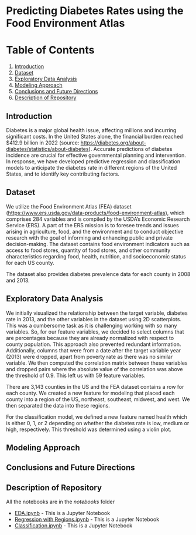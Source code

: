 # Predicting Diabetes Rates using the Food Environment Atlas

# Table of Contents
1. [Introduction](#Introduction)
2. [Dataset](#Dataset)
3. [Exploratory Data Analysis](#Exploratory-Data-Analysis)
4. [Modeling Approach](#Modeling-Approach)
5. [Conclusions and Future Directions](#Conclusions-and-Future-Directions)
6. [Description of Repository](#Description-of-Repository)

## Introduction

Diabetes is a major global health issue, affecting millions and incurring significant costs. In the United States alone, the financial burden reached $412.9 billion in 2022 (source: https://diabetes.org/about-diabetes/statistics/about-diabetes). Accurate predictions of diabetes incidence are crucial for effective governmental planning and intervention. In response, we have developed predictive regression and classification models to anticipate the diabetes rate in different regions of the United States, and to identify key contributing factors. 

## Dataset

We utilize the Food Environment Atlas (FEA) dataset (https://www.ers.usda.gov/data-products/food-environment-atlas),  which comprises 284 variables and is compiled by the USDA’s Economic Research Service (ERS). A part of the ERS mission is to foresee trends and issues arising in agriculture, food, and the environment and to conduct objective research with the goal of informing and enhancing public and private decision-making. The dataset contains food environment indicators such as access to food stores, quantity of food stores, and other community characteristics regarding food, health, nutrition, and socioeconomic status for each US county.

The dataset also provides diabetes prevalence data for each county in 2008 and 2013.

## Exploratory Data Analysis

We initially visualized the relationship between the target variable, diabetes rate in 2013, and the other variables in the dataset using 2D scatterplots. This was a cumbersome task as it is challenging working with so many variables. So, for our feature variables, we decided to select columns that are percentages because they are already normalized with respect to county population. This approach also prevented redundant information. Additionally, columns that were from a date after the target variable year (2013) were dropped, apart from poverty rate as there was no similar variable. We then computed the correlation matrix between these variables and dropped pairs where the absolute value of the correlation was above the threshold of 0.9. This left us with 59 feature variables.

There are 3,143 counties in the US and the FEA dataset contains a row for each county. We created a new feature for modeling that placed each county into a region of the US, northeast, southeast, midwest, and west. We then separated the data into these regions. 

For the classification model, we defined a new feature named health which is either 0, 1, or 2 depending on whether the diabetes rate is low, medium or high, respectively. This threshold was determined using a violin plot.


## Modeling Approach


## Conclusions and Future Directions


## Description of Repository


All the notebooks are in the _notebooks_ folder

* [EDA.ipynb](link) - This is a Jupyter Notebook
* [Regression with Regions.ipynb](link) - This is a Jupyter Notebook 
* [Classification.ipynb](link) - This is a Jupyter Notebook 
  

